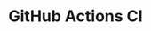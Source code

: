 # GitHub Actions CI






































































































































































































































































































































































































































































































































































































































































































































































































































































































































































































































































































































































































































































































































































